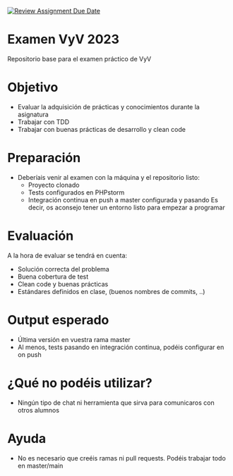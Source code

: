 [![Review Assignment Due Date](https://classroom.github.com/assets/deadline-readme-button-24ddc0f5d75046c5622901739e7c5dd533143b0c8e959d652212380cedb1ea36.svg)](https://classroom.github.com/a/AuEsQtrg)
# Examen VyV 2023
Repositorio base para el examen práctico de VyV

# Objetivo
- Evaluar la adquisición de prácticas y conocimientos durante la asignatura
- Trabajar con TDD
- Trabajar con buenas prácticas de desarrollo y clean code

# Preparación
- Deberíais venir al examen con la máquina y el repositorio listo:
  - Proyecto clonado
  - Tests configurados en PHPstorm 
  - Integración continua en push a master configurada y pasando
Es decir, os aconsejo tener un entorno listo para empezar a programar

# Evaluación
A la hora de evaluar se tendrá en cuenta:
- Solución correcta del problema
- Buena cobertura de test
- Clean code y buenas prácticas
- Estándares definidos en clase, (buenos nombres de commits, ..)

# Output esperado
- Última versión en vuestra rama master
- Al menos, tests pasando en integración continua, podéis configurar en on push

# ¿Qué no podéis utilizar?
- Ningún tipo de chat ni herramienta que sirva para comunicaros con otros alumnos 

# Ayuda
- No es necesario que creéis ramas ni pull requests. Podéis trabajar todo en master/main